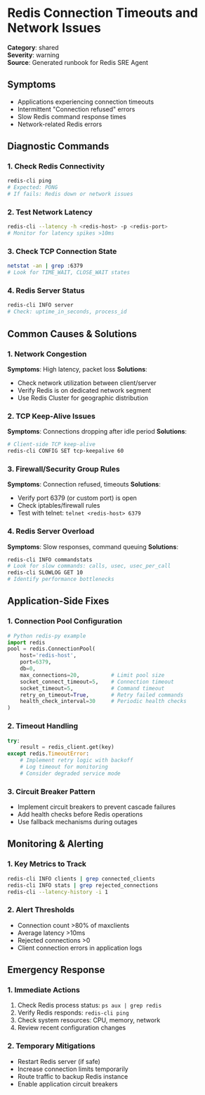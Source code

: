 # Redis Connection Timeouts and Network Issues

**Category**: shared  
**Severity**: warning  
**Source**: Generated runbook for Redis SRE Agent

## Symptoms
- Applications experiencing connection timeouts
- Intermittent "Connection refused" errors
- Slow Redis command response times
- Network-related Redis errors

## Diagnostic Commands

### 1. Check Redis Connectivity
```bash
redis-cli ping
# Expected: PONG
# If fails: Redis down or network issues
```

### 2. Test Network Latency
```bash
redis-cli --latency -h <redis-host> -p <redis-port>
# Monitor for latency spikes >10ms
```

### 3. Check TCP Connection State
```bash
netstat -an | grep :6379
# Look for TIME_WAIT, CLOSE_WAIT states
```

### 4. Redis Server Status
```bash
redis-cli INFO server
# Check: uptime_in_seconds, process_id
```

## Common Causes & Solutions

### 1. Network Congestion
**Symptoms**: High latency, packet loss
**Solutions**:
- Check network utilization between client/server
- Verify Redis is on dedicated network segment
- Use Redis Cluster for geographic distribution

### 2. TCP Keep-Alive Issues  
**Symptoms**: Connections dropping after idle period
**Solutions**:
```bash
# Client-side TCP keep-alive
redis-cli CONFIG SET tcp-keepalive 60
```

### 3. Firewall/Security Group Rules
**Symptoms**: Connection refused, timeouts
**Solutions**:
- Verify port 6379 (or custom port) is open
- Check iptables/firewall rules
- Test with telnet: `telnet <redis-host> 6379`

### 4. Redis Server Overload
**Symptoms**: Slow responses, command queuing
**Solutions**:
```bash
redis-cli INFO commandstats
# Look for slow commands: calls, usec, usec_per_call
redis-cli SLOWLOG GET 10
# Identify performance bottlenecks
```

## Application-Side Fixes

### 1. Connection Pool Configuration
```python
# Python redis-py example
import redis
pool = redis.ConnectionPool(
    host='redis-host',
    port=6379,
    db=0,
    max_connections=20,          # Limit pool size
    socket_connect_timeout=5,    # Connection timeout
    socket_timeout=5,            # Command timeout
    retry_on_timeout=True,       # Retry failed commands
    health_check_interval=30     # Periodic health checks
)
```

### 2. Timeout Handling
```python
try:
    result = redis_client.get(key)
except redis.TimeoutError:
    # Implement retry logic with backoff
    # Log timeout for monitoring
    # Consider degraded service mode
```

### 3. Circuit Breaker Pattern
- Implement circuit breakers to prevent cascade failures
- Add health checks before Redis operations
- Use fallback mechanisms during outages

## Monitoring & Alerting

### 1. Key Metrics to Track
```bash
redis-cli INFO clients | grep connected_clients
redis-cli INFO stats | grep rejected_connections
redis-cli --latency-history -i 1
```

### 2. Alert Thresholds
- Connection count >80% of maxclients
- Average latency >10ms
- Rejected connections >0
- Client connection errors in application logs

## Emergency Response

### 1. Immediate Actions
1. Check Redis process status: `ps aux | grep redis`
2. Verify Redis responds: `redis-cli ping`  
3. Check system resources: CPU, memory, network
4. Review recent configuration changes

### 2. Temporary Mitigations
- Restart Redis server (if safe)
- Increase connection limits temporarily
- Route traffic to backup Redis instance
- Enable application circuit breakers